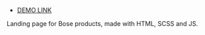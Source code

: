 - [DEMO LINK](https://landrikevych.github.io/layout_miami/)

 Landing page for Bose products, made with HTML, SCSS and JS.
